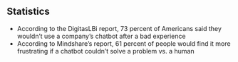 ## Statistics

* According to the DigitasLBi report, 73 percent of Americans said they wouldn’t use a company’s chatbot after a bad experience
* According to Mindshare’s report, 61 percent of people would find it more frustrating if a chatbot couldn’t solve a problem vs. a human



